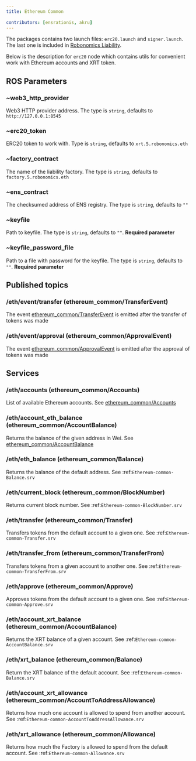 ```yaml
---
title: Ethereum Common
 
contributors: [ensrationis, akru]
---
```


The packages contains two launch files: `erc20.launch` and `signer.launch`. The last one is included in [Robonomics Liability](/docs/robonomics-liability).

Below is the description for `erc20` node which contains utils for convenient work with Ethereum accounts and XRT token.

## ROS Parameters

###  ~web3_http_provider

Web3 HTTP provider address. The type is `string`, defaults to `http://127.0.0.1:8545`

### ~erc20_token

ERC20 token to work with. Type is `string`, defaults to `xrt.5.robonomics.eth`

### ~factory_contract

The name of the liability factory. The type is `string`, defaults to `factory.5.robonomics.eth`

### ~ens_contract

The checksumed address of ENS registry. The type is `string`, defaults to `""`

### ~keyfile

Path to keyfile. The type is `string`, defaults to `""`. **Required parameter**

### ~keyfile_password_file

Path to a file with password for the keyfile. The type is `string`, defaults to `""`. **Required parameter**

## Published topics

### /eth/event/transfer (ethereum_common/TransferEvent)

The event [ethereum_common/TransferEvent](/docs/ethereum-common-messages#ethereum_commontransfereventmsg) is emitted after the transfer of tokens was made

### /eth/event/approval (ethereum_common/ApprovalEvent)

The event [ethereum_common/ApprovalEvent](/docs/ethereum-common-messages#ethereum_commonapprovaleventmsg) is emitted after the approval of tokens was made

## Services

### /eth/accounts (ethereum_common/Accounts)

List of available Ethereum accounts. See [ethereum_common/Accounts](/docs/ethereum-common-messages#ethereum_commonaccountssrv)

### /eth/account_eth_balance (ethereum_common/AccountBalance)

Returns the balance of the given address in Wei. See [ethereum_common/AccountBalance](/docs/ethereum-common-messages#ethereum_commonaccountbalancesrv)

### /eth/eth_balance (ethereum_common/Balance)

Returns the balance of the default address. See :ref:`Ethereum-common-Balance.srv`

### /eth/current_block (ethereum_common/BlockNumber)

Returns current block number. See :ref:`Ethereum-common-BlockNumber.srv`

### /eth/transfer (ethereum_common/Transfer)

Transfers tokens from the default account to a given one. See :ref:`Ethereum-common-Transfer.srv`

### /eth/transfer_from (ethereum_common/TransferFrom)

Transfers tokens from a given account to another one. See :ref:`Ethereum-common-TransferFrom.srv`

### /eth/approve (ethereum_common/Approve)

Approves tokens from the default account to a given one. See :ref:`Ethereum-common-Approve.srv`

### /eth/account_xrt_balance (ethereum_common/AccountBalance)

Returns the XRT balance of a given account. See :ref:`Ethereum-common-AccountBalance.srv`

### /eth/xrt_balance (ethereum_common/Balance)

Return the XRT balance of the default account. See :ref:`Ethereum-common-Balance.srv`

### /eth/account_xrt_allowance (ethereum_common/AccountToAddressAllowance)

Returns how much one account is allowed to spend from another account. See :ref:`Ethereum-common-AccountToAddressAllowance.srv`

### /eth/xrt_allowance (ethereum_common/Allowance)

Returns how much the Factory is allowed to spend from the default account. See :ref:`Ethereum-common-Allowance.srv`